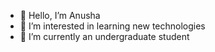 - 👋 Hello, I’m Anusha 
- 👀 I’m interested in learning new technologies
- 🌱 I’m currently an undergraduate student

<!---
anusha-yadav/anusha-yadav is a ✨ special ✨ repository because its `README.md` (this file) appears on your GitHub profile.
You can click the Preview link to take a look at your changes.
--->
